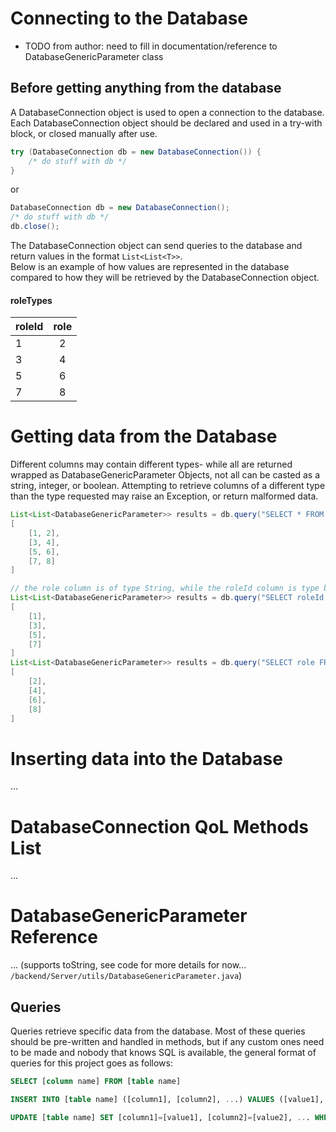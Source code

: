 # Connecting to the Database
- TODO from author: need to fill in documentation/reference to DatabaseGenericParameter class

## Before getting anything from the database
A DatabaseConnection object is used to open a connection to the database. Each DatabaseConnection object should be declared and used in a try-with block, or closed manually after use.

```Java
try (DatabaseConnection db = new DatabaseConnection()) {
    /* do stuff with db */
}
```
or
```Java
DatabaseConnection db = new DatabaseConnection();
/* do stuff with db */
db.close();
```

The DatabaseConnection object can send queries to the database and return values in the format ``List<List<T>>``.\
Below is an example of how values are represented in the database compared to how they will be retrieved by the DatabaseConnection object.

#### roleTypes
| roleId | role |
| :--- | :---: |
|1|2|
|3|4|
|5|6|
|7|8|

# Getting data from the Database
Different columns may contain different types- while all are returned wrapped as DatabaseGenericParameter Objects, not all can be casted as a string, integer, or boolean. Attempting to retrieve columns of a different type than the type requested may raise an Exception, or return malformed data.
```Java
List<List<DatabaseGenericParameter>> results = db.query("SELECT * FROM roleTypes");
[
    [1, 2],
    [3, 4],
    [5, 6],
    [7, 8]
]

// the role column is of type String, while the roleId column is type byte[32].
List<List<DatabaseGenericParameter>> results = db.query("SELECT roleId FROM roleTypes");
[
    [1],
    [3],
    [5],
    [7]
]
List<List<DatabaseGenericParameter>> results = db.query("SELECT role FROM roleTypes");
[
    [2],
    [4],
    [6],
    [8]
]
```
# Inserting data into the Database
...
# DatabaseConnection QoL Methods List
...
# DatabaseGenericParameter Reference
... (supports toString, see code for more details for now... `/backend/Server/utils/DatabaseGenericParameter.java`)

## Queries
Queries retrieve specific data from the database. Most of these queries should be pre-written and handled in methods, but if any custom ones need to be made and nobody that knows SQL is available, the general format of queries for this project goes as follows:
```SQL
SELECT [column name] FROM [table name]
```
```SQL
INSERT INTO [table name] ([column1], [column2], ...) VALUES ([value1], [value2], ...)
```
```SQL
UPDATE [table name] SET [column1]=[value1], [column2]=[value2], ... WHERE [selectors], ...
```
